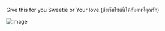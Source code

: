Give this for you Sweetie or Your love.(ส่งเว็บไซต์นี้ให้กับคนที่คุณรัก)


![image](https://github.com/user-attachments/assets/e6808441-818d-4ff1-828c-68c6b6a828fc)
